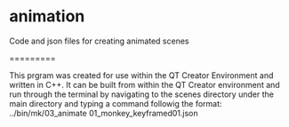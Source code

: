 animation
=========

Code and json files for creating animated scenes


=========

This prgram was created for use within the QT Creator Environment and written in C++.
It can be built from within the QT Creator environment and run through the terminal
by navigating to the scenes directory under the main directory and typing a command followig the format:
../bin/mk/03_animate 01_monkey_keyframed01.json
